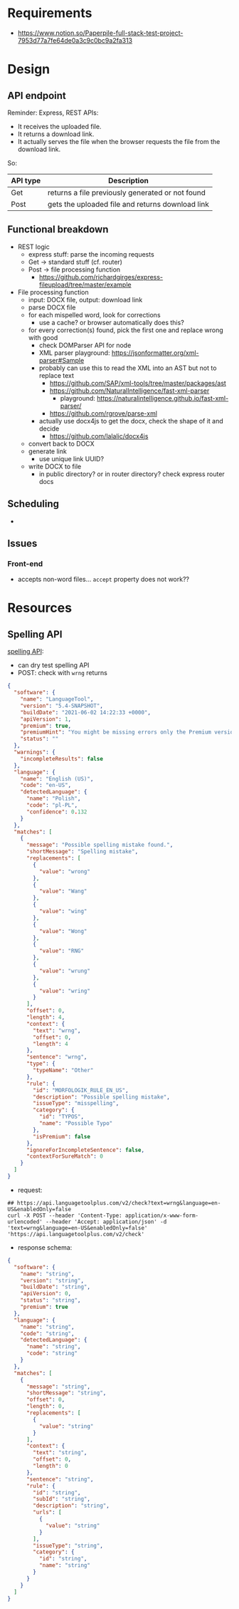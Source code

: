 # Requirements
- https://www.notion.so/Paperpile-full-stack-test-project-7953d77a7fe64de0a3c9c0bc9a2fa313

# Design
## API endpoint
Reminder: Express, REST APIs:

- It receives the uploaded file.
- It returns a download link.
- It actually serves the file when the browser requests the file from the download link.

So:

|API type| Description| 
|---|---|
| Get  | returns a file previously generated or not found|
| Post | gets the uploaded file and returns download link|

## Functional breakdown
- REST logic
  - express stuff: parse the incoming requests
  - Get -> standard stuff (cf. router)
  - Post -> file processing function
    - https://github.com/richardgirges/express-fileupload/tree/master/example
- File processing function
  - input: DOCX file, output: download link
  - parse DOCX file
  - for each mispelled word, look for corrections
    - use a cache? or browser automatically does this?
  - for every correction(s) found, pick the first one and replace wrong with good
    - check DOMParser API for node
    - XML parser playground: https://jsonformatter.org/xml-parser#Sample
    - probably can use this to read the XML into an AST but not to replace text
      - https://github.com/SAP/xml-tools/tree/master/packages/ast
      - https://github.com/NaturalIntelligence/fast-xml-parser
        - playground: https://naturalintelligence.github.io/fast-xml-parser/
      - https://github.com/rgrove/parse-xml
    - actually use docx4js to get the docx, check the shape of it and decide
      - https://github.com/lalalic/docx4js
  - convert back to DOCX
  - generate link
    - use unique link UUID?
  - write DOCX to file
    - in public directory? or in router directory? check express router docs

## Scheduling
- 

## Issues
### Front-end
- accepts non-word files... `accept` property does not work??

# Resources
## Spelling API
[spelling API](https://languagetool.org/http-api/#!/default/post_check):
  - can dry test spelling API
  - POST: check with `wrng` returns
```json
{
  "software": {
    "name": "LanguageTool",
    "version": "5.4-SNAPSHOT",
    "buildDate": "2021-06-02 14:22:33 +0000",
    "apiVersion": 1,
    "premium": true,
    "premiumHint": "You might be missing errors only the Premium version can find. Contact us at support<at>languagetoolplus.com.",
    "status": ""
  },
  "warnings": {
    "incompleteResults": false
  },
  "language": {
    "name": "English (US)",
    "code": "en-US",
    "detectedLanguage": {
      "name": "Polish",
      "code": "pl-PL",
      "confidence": 0.132
    }
  },
  "matches": [
    {
      "message": "Possible spelling mistake found.",
      "shortMessage": "Spelling mistake",
      "replacements": [
        {
          "value": "wrong"
        },
        {
          "value": "Wang"
        },
        {
          "value": "wing"
        },
        {
          "value": "Wong"
        },
        {
          "value": "RNG"
        },
        {
          "value": "wrung"
        },
        {
          "value": "wring"
        }
      ],
      "offset": 0,
      "length": 4,
      "context": {
        "text": "wrng",
        "offset": 0,
        "length": 4
      },
      "sentence": "wrng",
      "type": {
        "typeName": "Other"
      },
      "rule": {
        "id": "MORFOLOGIK_RULE_EN_US",
        "description": "Possible spelling mistake",
        "issueType": "misspelling",
        "category": {
          "id": "TYPOS",
          "name": "Possible Typo"
        },
        "isPremium": false
      },
      "ignoreForIncompleteSentence": false,
      "contextForSureMatch": 0
    }
  ]
}
```
  - request: 
```shell
## https://api.languagetoolplus.com/v2/check?text=wrng&language=en-US&enabledOnly=false
curl -X POST --header 'Content-Type: application/x-www-form-urlencoded' --header 'Accept: application/json' -d 'text=wrng&language=en-US&enabledOnly=false' 'https://api.languagetoolplus.com/v2/check'
```

  - response schema:
```json
{
  "software": {
    "name": "string",
    "version": "string",
    "buildDate": "string",
    "apiVersion": 0,
    "status": "string",
    "premium": true
  },
  "language": {
    "name": "string",
    "code": "string",
    "detectedLanguage": {
      "name": "string",
      "code": "string"
    }
  },
  "matches": [
    {
      "message": "string",
      "shortMessage": "string",
      "offset": 0,
      "length": 0,
      "replacements": [
        {
          "value": "string"
        }
      ],
      "context": {
        "text": "string",
        "offset": 0,
        "length": 0
      },
      "sentence": "string",
      "rule": {
        "id": "string",
        "subId": "string",
        "description": "string",
        "urls": [
          {
            "value": "string"
          }
        ],
        "issueType": "string",
        "category": {
          "id": "string",
          "name": "string"
        }
      }
    }
  ]
}
```
